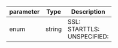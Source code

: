 | parameter | Type | Description |
| ----------- | ----------- |----------- |
| enum  |  string  | SSL: <br/>STARTTLS: <br/>UNSPECIFIED:   |